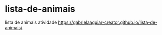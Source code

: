 # lista-de-animais
lista de animais atividade
https://gabrielaaguiar-creator.github.io/lista-de-animais/
